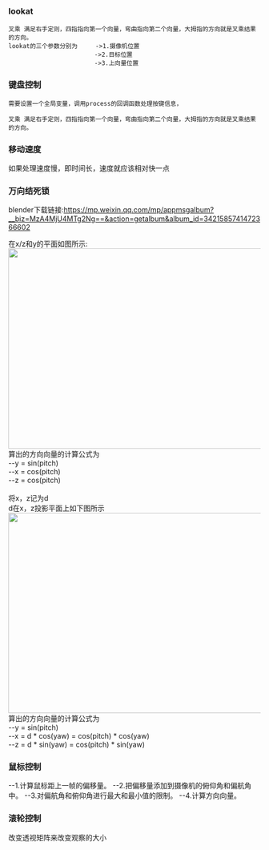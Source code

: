 ### lookat
```
叉乘 满足右手定则，四指指向第一个向量，弯曲指向第二个向量，大拇指的方向就是叉乘结果的方向。
lookat的三个参数分别为     ->1.摄像机位置
                        ->2.目标位置
                        ->3.上向量位置
```

### 键盘控制
```
需要设置一个全局变量，调用process的回调函数处理按键信息，

叉乘 满足右手定则，四指指向第一个向量，弯曲指向第二个向量，大拇指的方向就是叉乘结果的方向。

```
### 移动速度
如果处理速度慢，即时间长，速度就应该相对快一点

### 万向结死锁
blender下载链接:https://mp.weixin.qq.com/mp/appmsgalbum?__biz=MzA4MjU4MTg2Ng==&action=getalbum&album_id=3421585741472366602

在x/z和y的平面如图所示:<br>
<img src="./src/img/img3.png" height="400px" width="600px"/> 
算出的方向向量的计算公式为<br>
--y = sin(pitch)<br>
--x = cos(pitch)<br>
--z = cos(pitch)<br>
<br>
将x，z记为d<br>
d在x，z投影平面上如下图所示<br>
<img src="./src/img/img3.png" height="400px" width="600px"/> 
算出的方向向量的计算公式为<br>
--y = sin(pitch)<br>
--x = d * cos(yaw) = cos(pitch) * cos(yaw)<br>
--z = d * sin(yaw) = cos(pitch) * sin(yaw)<br>

### 鼠标控制
--1.计算鼠标距上一帧的偏移量。
--2.把偏移量添加到摄像机的俯仰角和偏航角中。
--3.对偏航角和俯仰角进行最大和最小值的限制。
--4.计算方向向量。

### 滚轮控制
改变透视矩阵来改变观察的大小
